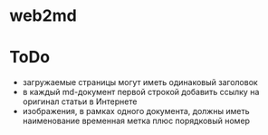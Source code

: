 # web2md

# ToDo
- загружаемые страницы могут иметь одинаковый заголовок
- в каждый md-документ первой строкой добавить ссылку на оригинал статьи в Интернете
- изображения, в рамках одного документа, должны иметь наименование временная метка плюс порядковый номер